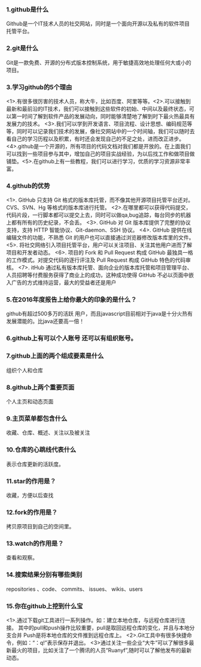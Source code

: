 ### 1.github是什么
Github是一个IT技术人员的社交网站，同时是一个面向开源以及私有的软件项目托管平台。

### 2.git是什么
Git是一款免费、开源的分布式版本控制系统，用于敏捷高效地处理任何大或小的项目。

### 3.学习github的5个理由
<1>.有很多很厉害的技术人员，称大牛，比如百度、阿里等等。<2>.可以接触到最新和最前沿的IT技术，我们可以接触到这些软件的初始、中间以及最终状态，可以第一时间了解到软件产品的发展动向，同时能够清楚地了解到时下最火热最具有发展力的技术。 <3>.我们可以学到开发语言、项目流程、设计思想、编码规范等等，同时可以记录我们技术的发展，像社交网站中的一个时间轴，我们可以随时去看自己的学习历程以及积累，有时还会发现自己的不足之处，进而改正进步。 <4>.github是一个开源的，所有项目的代码文档对我们都是开放的。在上面我们可以找到一些项目参与其中，增加自己的项目实战经验，为以后找工作和做项目做铺垫。<5>.在github上有一些教程，我们可以进行学习，优质的学习资源非常丰富。

### 4.github的优势
<1>. GitHub 只支持 Git 格式的版本库托管，而不像其他开源项目托管平台还对。	CVS、SVN、Hg 等格式的版本库进行托管。 
<2>.在哪里都可以获得代码提交，代码片段，一行脚本都可以提交上去，同时可以做qa,bug追踪，每台同步的机器上都有所有的历史纪录，不会丢。
<3>. GitHub 对 Git 版本库提供了完整的协议支持，支持 HTTP 智能协议、Git-daemon、SSH 协议。
<4>. GitHub 提供在线编辑文件的功能，不熟悉 Git 的用户也可以直接通过浏览器修改版本库里的文件。
<5>. 将社交网络引入项目托管平台，用户可以关注项目、关注其他用户进而了解项目和开发者动态。
<6>. 项目的 Fork 和 Pull Request 构成 GitHub 最独具一格的工作模式。对提交代码的逐行评注及 Pull Request 构成 GitHub 特色的代码审核。
<7>. itHub 通过私有版本库托管、面向企业的版本库托管和项目管理平台、人员招聘等付费服务获得了商业上的成功，这种成功使得 GitHub 不必以页面中嵌入广告的方式维持运营，最大的受益者还是用户

### 5.在2016年度报告上给你最大的印象的是什么？
github有超过500多万的活跃	用户，而且javascript目前相对于java是十分火热有发展潜能的。比java还要高一倍！

### 6.github上有可以个人账号 还可以有组织账号。

### 7.github上面的两个组成要素是什么
组织个人和仓库

### 8.github上两个重要页面
个人主页和动态页面

### 9.主页菜单都包含什么
收藏、仓库、概述、关注以及被关注

### 10.仓库的心跳线代表什么
表示仓库更新的活跃度。

### 11.star的作用是？
收藏，方便以后查找

### 12.fork的作用是？
拷贝原项目到自己的空间里。

### 13.watch的作用是？
查看和观察。

### 14.搜索结果分别有哪些类别
repositories 、code、 commits、 issues、 wikis、users 

### 15.你在github上挖到什么宝
<1>.通过下载git工具进行一系列操作。如：建立本地仓库，与远程仓库进行连接。
其中的pull和push操作比较重要，pull是取回远程仓库的变化，并且与本地分支合并
Push是将本地仓库的文件推到远程仓库上。
<2>.Git工具中有很多快捷命令，例如：“：q!”表示保存并退出。
<3>通过关注一些企业“大牛”可以了解很多最新最火的项目，比如关注了一个腾讯的人员“Ruanyf”,随时可以了解他发布的最新动态。
